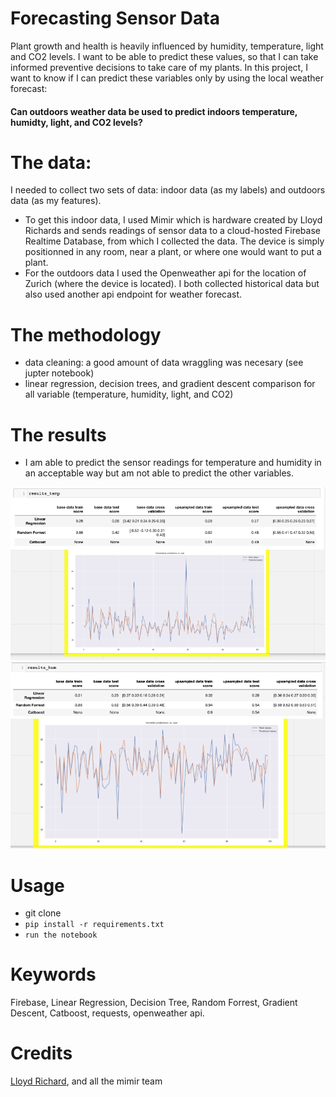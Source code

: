 # Forecasting Sensor Data
Plant growth and health is heavily influenced by humidity, temperature, light and CO2 levels. I want to be able to predict these values, so that I can take informed preventive decisions to take care of my plants. In this project, I want to know if I can predict these variables only by using the local weather forecast:

#### Can outdoors weather data be used to predict indoors temperature, humidty, light, and CO2 levels? 

 # The data: 
I needed to collect two sets of data: indoor data (as my labels) and outdoors data (as my features).
- To get this indoor data, I used Mimir which is hardware created by Lloyd Richards and sends readings of sensor data to a cloud-hosted Firebase Realtime Database, from which I collected the data. The device is simply positionned in any room, near a plant, or where one would want to put a plant. 
- For the outdoors data I used the Openweather api for the location of Zurich (where the device is located). I both collected historical data but also used another api endpoint for weather forecast.

# The methodology
- data cleaning: a good amount of data wraggling was necesary (see jupter notebook)
- linear regression, decision trees, and gradient descent comparison for all variable (temperature, humidity, light, and CO2)

# The results
- I am able to predict the sensor readings for temperature and humidity in an acceptable way but am not able to predict the other variables. 

![visualization](./Pictures/temp.png)
![visualization](./Pictures/hum.png)

# Usage
- git clone 
- `pip install -r requirements.txt`
- `run the notebook` 

# Keywords
Firebase, Linear Regression, Decision Tree, Random Forrest, Gradient Descent, Catboost, requests, openweather api.

# Credits
[Lloyd Richard](https://github.com/lloydrichards), and all the mimir team
